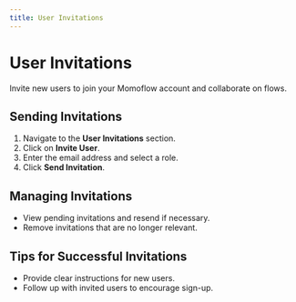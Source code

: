 ```yaml
---
title: User Invitations
---
```


# User Invitations

Invite new users to join your Momoflow account and collaborate on flows.

## Sending Invitations
1. Navigate to the **User Invitations** section.
2. Click on **Invite User**.
3. Enter the email address and select a role.
4. Click **Send Invitation**.

## Managing Invitations
- View pending invitations and resend if necessary.
- Remove invitations that are no longer relevant.

## Tips for Successful Invitations
- Provide clear instructions for new users.
- Follow up with invited users to encourage sign-up.
